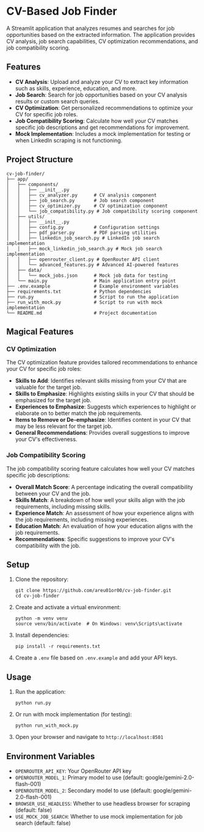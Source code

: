 # CV-Based Job Finder

A Streamlit application that analyzes resumes and searches for job opportunities based on the extracted information. The application provides CV analysis, job search capabilities, CV optimization recommendations, and job compatibility scoring.

## Features

- **CV Analysis**: Upload and analyze your CV to extract key information such as skills, experience, education, and more.
- **Job Search**: Search for job opportunities based on your CV analysis results or custom search queries.
- **CV Optimization**: Get personalized recommendations to optimize your CV for specific job roles.
- **Job Compatibility Scoring**: Calculate how well your CV matches specific job descriptions and get recommendations for improvement.
- **Mock Implementation**: Includes a mock implementation for testing or when LinkedIn scraping is not functioning.

## Project Structure

```
cv-job-finder/
├── app/
│   ├── components/
│   │   ├── __init__.py
│   │   ├── cv_analyzer.py      # CV analysis component
│   │   ├── job_search.py       # Job search component
│   │   ├── cv_optimizer.py     # CV optimization component
│   │   └── job_compatibility.py # Job compatibility scoring component
│   ├── utils/
│   │   ├── __init__.py
│   │   ├── config.py           # Configuration settings
│   │   ├── pdf_parser.py       # PDF parsing utilities
│   │   ├── linkedin_job_search.py # LinkedIn job search implementation
│   │   ├── mock_linkedin_job_search.py # Mock job search implementation
│   │   ├── openrouter_client.py # OpenRouter API client
│   │   └── advanced_features.py # Advanced AI-powered features
│   ├── data/
│   │   └── mock_jobs.json      # Mock job data for testing
│   └── main.py                 # Main application entry point
├── .env.example                # Example environment variables
├── requirements.txt            # Python dependencies
├── run.py                      # Script to run the application
├── run_with_mock.py            # Script to run with mock implementation
└── README.md                   # Project documentation
```

## Magical Features

### CV Optimization

The CV optimization feature provides tailored recommendations to enhance your CV for specific job roles:

- **Skills to Add**: Identifies relevant skills missing from your CV that are valuable for the target job.
- **Skills to Emphasize**: Highlights existing skills in your CV that should be emphasized for the target job.
- **Experiences to Emphasize**: Suggests which experiences to highlight or elaborate on to better match the job requirements.
- **Items to Remove or De-emphasize**: Identifies content in your CV that may be less relevant for the target job.
- **General Recommendations**: Provides overall suggestions to improve your CV's effectiveness.

### Job Compatibility Scoring

The job compatibility scoring feature calculates how well your CV matches specific job descriptions:

- **Overall Match Score**: A percentage indicating the overall compatibility between your CV and the job.
- **Skills Match**: A breakdown of how well your skills align with the job requirements, including missing skills.
- **Experience Match**: An assessment of how your experience aligns with the job requirements, including missing experiences.
- **Education Match**: An evaluation of how your education aligns with the job requirements.
- **Recommendations**: Specific suggestions to improve your CV's compatibility with the job.

## Setup

1. Clone the repository:
   ```
   git clone https://github.com/areu01or00/cv-job-finder.git
   cd cv-job-finder
   ```

2. Create and activate a virtual environment:
   ```
   python -m venv venv
   source venv/bin/activate  # On Windows: venv\Scripts\activate
   ```

3. Install dependencies:
   ```
   pip install -r requirements.txt
   ```

4. Create a `.env` file based on `.env.example` and add your API keys.

## Usage

1. Run the application:
   ```
   python run.py
   ```

2. Or run with mock implementation (for testing):
   ```
   python run_with_mock.py
   ```

3. Open your browser and navigate to `http://localhost:8501`

## Environment Variables

- `OPENROUTER_API_KEY`: Your OpenRouter API key
- `OPENROUTER_MODEL_1`: Primary model to use (default: google/gemini-2.0-flash-001)
- `OPENROUTER_MODEL_2`: Secondary model to use (default: google/gemini-2.0-flash-001)
- `BROWSER_USE_HEADLESS`: Whether to use headless browser for scraping (default: false)
- `USE_MOCK_JOB_SEARCH`: Whether to use mock implementation for job search (default: false)